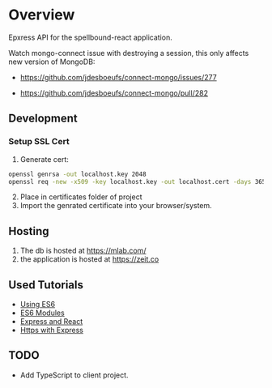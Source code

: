 # Overview

Epxress API for the spellbound-react application.

Watch mongo-connect issue with destroying a session, this only affects new version of MongoDB:

- <https://github.com/jdesboeufs/connect-mongo/issues/277>

- <https://github.com/jdesboeufs/connect-mongo/pull/282>

## Development

### Setup SSL Cert

1. Generate cert:

``` bash
openssl genrsa -out localhost.key 2048
openssl req -new -x509 -key localhost.key -out localhost.cert -days 3650 -subj /CN=localhost
```

2. Place in certificates folder of project
3. Import the genrated certificate into your browser/system.

## Hosting

1. The db is hosted at <https://mlab.com/>
2. the application is hosted at <https://zeit.co>

## Used Tutorials

- [Using ES6](https://www.codementor.io/iykyvic/writing-your-nodejs-apps-using-es6-6dh0edw2o)
- [ES6 Modules](https://medium.com/@giltayar/native-es-modules-in-nodejs-status-and-future-directions-part-i-ee5ea3001f71)
- [Express and React](https://medium.freecodecamp.org/how-to-make-create-react-app-work-with-a-node-backend-api-7c5c48acb1b0)
- [Https with Express](https://medium.com/@nileshsingh/everything-about-creating-an-https-server-using-node-js-2fc5c48a8d4e)

## TODO

- Add TypeScript to client project.
